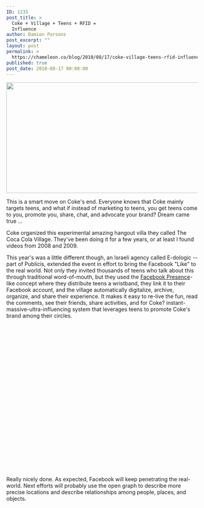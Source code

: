 ```yaml
---
ID: 1235
post_title: >
  Coke + Village + Teens + RFID =
  Influence
author: Damion Parsons
post_excerpt: ""
layout: post
permalink: >
  https://chameleon.co/blog/2010/08/17/coke-village-teens-rfid-influence/
published: true
post_date: 2010-08-17 00:00:00
---
```

<img class="alignnone size-full wp-image-1399" title="The Coca Cola Village 2010 Facebook Precense RFID" src="https://takemetoyourleader.com/wp-content/uploads/2010/08/The-Coca-Cola-Village-2010-Facebook-Precense-RFID.jpg" alt="" width="533" height="291" />

This is a smart move on Coke's end. Everyone knows that Coke mainly targets teens, and what if instead of marketing to teens, you get teens come to you, promote you, share, chat, and advocate your brand? Dream came true ...

Coke organized this experimental amazing hangout villa they called The Coca Cola Village. They've been doing it for a few years, or at least I found videos from 2008 and 2009.<!--more-->

This year's was a little different though, an Israeli agency called E-dologic -- part of Publicis, extended the event in effort to bring the Facebook "Like" to the real world. Not only they invited thousands of teens who talk about this through traditional word-of-mouth, but they used the <a title="Facebook Presence RFID Events" href="https://www.facebook.com/presence/" target="_blank" rel="noopener noreferrer">Facebook Presence</a>-like concept where they distribute teens a wristband, they link it to their Facebook account, and the village automatically digitalize, archive, organize, and share their experience. It makes it easy to re-live the fun, read the comments, see their friends, share activities, and for Coke? instant-massive-ultra-influencing system that leverages teens to promote Coke's brand among their circles.

<object width="480" height="385" classid="clsid:d27cdb6e-ae6d-11cf-96b8-444553540000" codebase="https://download.macromedia.com/pub/shockwave/cabs/flash/swflash.cab#version=6,0,40,0"><param name="allowFullScreen" value="true" /><param name="allowscriptaccess" value="always" /><param name="src" value="https://www.youtube.com/v/xUv0GU5rfHg?fs=1&amp;hl=en_US&amp;rel=0" /><param name="allowfullscreen" value="true" /><embed width="480" height="385" type="application/x-shockwave-flash" src="https://www.youtube.com/v/xUv0GU5rfHg?fs=1&amp;hl=en_US&amp;rel=0" allowfullscreen="allowfullscreen" allowscriptaccess="always" allowfullscreen="allowfullscreen" /></object>

Really nicely done. As expected, Facebook will keep penetrating the real-world. Next efforts will probably use the open graph to describe more precise locations and describe relationships among people, places, and objects.